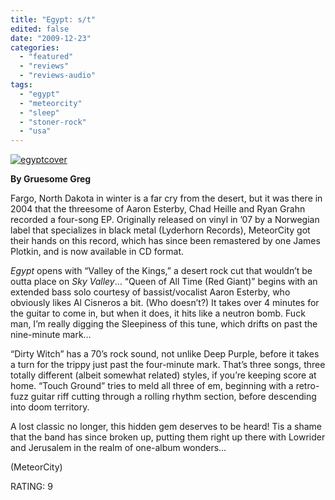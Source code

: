 ```yaml
---
title: "Egypt: s/t"
edited: false
date: "2009-12-23"
categories:
  - "featured"
  - "reviews"
  - "reviews-audio"
tags:
  - "egypt"
  - "meteorcity"
  - "sleep"
  - "stoner-rock"
  - "usa"
---
```


[![egyptcover](http://www.hellbound.ca/wp-content/uploads/2009/12/egyptcover-300x265.jpg "egyptcover")](http://www.hellbound.ca/wp-content/uploads/2009/12/egyptcover.jpg)

**By Gruesome Greg**

Fargo, North Dakota in winter is a far cry from the desert, but it was there in 2004 that the threesome of Aaron Esterby, Chad Heille and Ryan Grahn recorded a four-song EP. Originally released on vinyl in ’07 by a Norwegian label that specializes in black metal (Lyderhorn Records), MeteorCity got their hands on this record, which has since been remastered by one James Plotkin, and is now available in CD format.

_Egypt_ opens with “Valley of the Kings,” a desert rock cut that wouldn’t be outta place on _Sky Valley_… “Queen of All Time (Red Giant)” begins with an extended bass solo courtesy of bassist/vocalist Aaron Esterby, who obviously likes Al Cisneros a bit. (Who doesn’t?) It takes over 4 minutes for the guitar to come in, but when it does, it hits like a neutron bomb. Fuck man, I’m really digging the Sleepiness of this tune, which drifts on past the nine-minute mark…

“Dirty Witch” has a 70’s rock sound, not unlike Deep Purple, before it takes a turn for the trippy just past the four-minute mark. That’s three songs, three totally different (albeit somewhat related) styles, if you’re keeping score at home. “Touch Ground” tries to meld all three of em, beginning with a retro-fuzz guitar riff cutting through a rolling rhythm section, before descending into doom territory.

A lost classic no longer, this hidden gem deserves to be heard! Tis a shame that the band has since broken up, putting them right up there with Lowrider and Jerusalem in the realm of one-album wonders…

(MeteorCity)

RATING: 9
